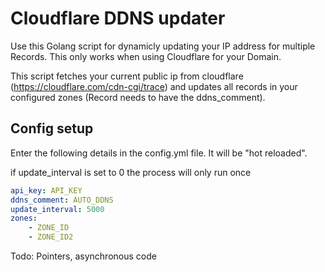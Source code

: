 # Cloudflare DDNS updater

Use this Golang script for dynamicly updating your IP address for multiple Records. This only works when using Cloudflare for your Domain.

This script fetches your current public ip from cloudflare (https://cloudflare.com/cdn-cgi/trace) and updates all records in your configured zones (Record needs to have the ddns_comment).

## Config setup

Enter the following details in the config.yml file. It will be "hot reloaded".

if update_interval is set to 0 the process will only run once

```yaml
api_key: API_KEY
ddns_comment: AUTO_DDNS
update_interval: 5000
zones:
    - ZONE_ID
    - ZONE_ID2
```

Todo: Pointers, asynchronous code
